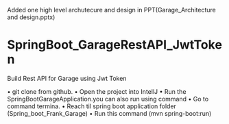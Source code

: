 Added one high level archutecure and design in PPT(Garage_Architecture and design.pptx)

# SpringBoot_GarageRestAPI_JwtToken
Build Rest API for Garage using Jwt Token

•	git clone from github.
•	Open the project into IntellJ 
•	Run the SpringBootGarageApplication.you can also run using command 
•	Go to command termina. 
•	Reach til spring boot application folder (Spring_boot_Frank_Garage)
•	Run this command (mvn spring-boot:run)


